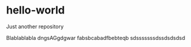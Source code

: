# hello-world
Just another repository

Blablablabla
dngsAGgdgwar
fabsbcabadfbebteqb 
sdsssssssdssdsdsdsd
